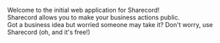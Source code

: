 <p>
	Welcome to the initial web application for Sharecord!<br>
	Sharecord allows you to make your business actions public. <br>
	Got a business idea but worried someone may take it? Don't worry, use Sharecord (oh, and it's free!)
</p>

